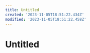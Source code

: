 ```yaml
---
title: Untitled
created: '2023-11-05T18:51:22.434Z'
modified: '2023-11-05T18:51:22.458Z'
---
```


# Untitled
